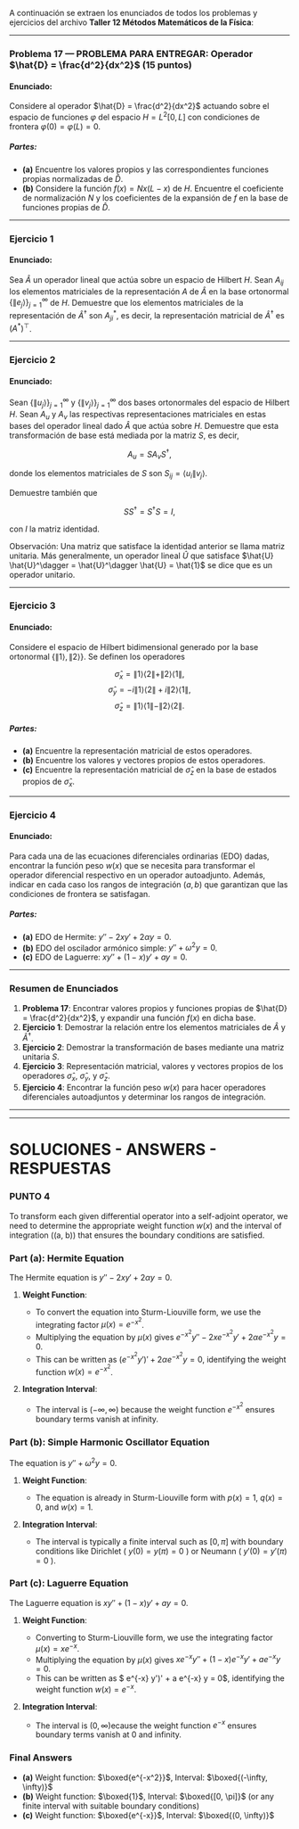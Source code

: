 A continuación se extraen los enunciados de todos los problemas y ejercicios del archivo **Taller 12 Métodos Matemáticos de la Física**:

---

### **Problema 17 — PROBLEMA PARA ENTREGAR: Operador $\hat{D} = \frac{d^2}{dx^2}$ (15 puntos)**

#### Enunciado:
Considere al operador $\hat{D} = \frac{d^2}{dx^2}$ actuando sobre el espacio de funciones $\varphi$ del espacio $H = L^2[0, L]$ con condiciones de frontera $\varphi(0) = \varphi(L) = 0$.

##### Partes:
- **(a)** Encuentre los valores propios y las correspondientes funciones propias normalizadas de $\hat{D}$.
- **(b)** Considere la función $f(x) = N x (L - x)$ de $H$. Encuentre el coeficiente de normalización $N$ y los coeficientes de la expansión de $f$ en la base de funciones propias de $\hat{D}$.

---

### **Ejercicio 1**

#### Enunciado:
Sea $\hat{A}$ un operador lineal que actúa sobre un espacio de Hilbert $H$. Sean $A_{ij}$ los elementos matriciales de la representación $A$ de $\hat{A}$ en la base ortonormal $\{\|e_j\rangle\}_{j=1}^\infty$ de $H$. Demuestre que los elementos matriciales de la representación de $\hat{A}^\dagger$ son $A_{ji}^*$, es decir, la representación matricial de $\hat{A}^\dagger$ es $(A^*)^\top$.

---

### **Ejercicio 2**

#### Enunciado:
Sean $\{\|u_j\rangle\}_{j=1}^\infty$ y $\{\|v_j\rangle\}_{j=1}^\infty$ dos bases ortonormales del espacio de Hilbert $H$. Sean $A_u$ y $A_v$ las respectivas representaciones matriciales en estas bases del operador lineal dado $\hat{A}$ que actúa sobre $H$. Demuestre que esta transformación de base está mediada por la matriz $S$, es decir,

$$
A_u = S A_v S^\dagger,
$$

donde los elementos matriciales de $S$ son $S_{ij} = \langle u_i \| v_j \rangle$.

Demuestre también que

$$
S S^\dagger = S^\dagger S = I,
$$

con $I$ la matriz identidad.

Observación: Una matriz que satisface la identidad anterior se llama matriz unitaria. Más generalmente, un operador lineal $\hat{U}$ que satisface $\hat{U} \hat{U}^\dagger = \hat{U}^\dagger \hat{U} = \hat{1}$ se dice que es un operador unitario.

---

### **Ejercicio 3**

#### Enunciado:
Considere el espacio de Hilbert bidimensional generado por la base ortonormal $\{\|1\rangle, \|2\rangle\}$. Se definen los operadores

$$
\hat{\sigma}_x = \|1\rangle \langle 2\| + \|2\rangle \langle 1\|,
$$
$$
\hat{\sigma}_y = -i \|1\rangle \langle 2\| + i \|2\rangle \langle 1\|,
$$
$$
\hat{\sigma}_z = \|1\rangle \langle 1\| - \|2\rangle \langle 2\|.
$$

##### Partes:
- **(a)** Encuentre la representación matricial de estos operadores.
- **(b)** Encuentre los valores y vectores propios de estos operadores.
- **(c)** Encuentre la representación matricial de $\hat{\sigma}_z$ en la base de estados propios de $\hat{\sigma}_x$.

---

### **Ejercicio 4**

#### Enunciado:
Para cada una de las ecuaciones diferenciales ordinarias (EDO) dadas, encontrar la función peso $w(x)$ que se necesita para transformar el operador diferencial respectivo en un operador autoadjunto. Además, indicar en cada caso los rangos de integración $(a, b)$ que garantizan que las condiciones de frontera se satisfagan.
##### Partes:
- **(a)** EDO de Hermite: $y'' - 2xy' + 2\alpha y = 0$.
- **(b)** EDO del oscilador armónico simple: $y'' + \omega^2 y = 0$.
- **(c)** EDO de Laguerre: $xy'' + (1 - x)y' + ay = 0$.

---

### **Resumen de Enunciados**
1. **Problema 17**: Encontrar valores propios y funciones propias de $\hat{D} = \frac{d^2}{dx^2}$, y expandir una función $f(x)$ en dicha base.
2. **Ejercicio 1**: Demostrar la relación entre los elementos matriciales de $\hat{A}$ y $\hat{A}^\dagger$.
3. **Ejercicio 2**: Demostrar la transformación de bases mediante una matriz unitaria $S$.
4. **Ejercicio 3**: Representación matricial, valores y vectores propios de los operadores $\hat{\sigma}_x$, $\hat{\sigma}_y$, y $\hat{\sigma}_z$.
5. **Ejercicio 4**: Encontrar la función peso $w(x)$ para hacer operadores diferenciales autoadjuntos y determinar los rangos de integración.
---
---
# SOLUCIONES - ANSWERS - RESPUESTAS

### PUNTO 4
To transform each given differential operator into a self-adjoint operator, we need to determine the appropriate weight function $w(x)$ and the interval of integration \((a, b)\) that ensures the boundary conditions are satisfied.

### Part (a): Hermite Equation
The Hermite equation is $y'' - 2xy' + 2\alpha y = 0$.

1. **Weight Function**: 
   - To convert the equation into Sturm-Liouville form, we use the integrating factor $\mu(x) = e^{-x^2}$.
   - Multiplying the equation by $\mu(x)$ gives $e^{-x^2} y'' - 2x e^{-x^2} y' + 2\alpha e^{-x^2} y = 0$.
   - This can be written as $(e^{-x^2} y')' + 2\alpha e^{-x^2} y = 0$, identifying the weight function $w(x) = e^{-x^2}$.

2. **Integration Interval**:
   - The interval is $(-\infty, \infty)$ because the weight function $e^{-x^2}$ ensures boundary terms vanish at infinity.

### Part (b): Simple Harmonic Oscillator Equation
The equation is $y'' + \omega^2 y = 0$.

1. **Weight Function**:
   - The equation is already in Sturm-Liouville form with $p(x) = 1$, $q(x) = 0$, and $w(x) = 1$.

2. **Integration Interval**:
   - The interval is typically a finite interval such as $[0, \pi]$ with boundary conditions like Dirichlet ( $y(0) = y(\pi) = 0$ ) or Neumann ( $y'(0) = y'(\pi) = 0$ ).

### Part (c): Laguerre Equation
The Laguerre equation is $xy'' + (1 - x)y' + ay = 0$.

1. **Weight Function**:
   - Converting to Sturm-Liouville form, we use the integrating factor $\mu(x) = x e^{-x}$.
   - Multiplying the equation by $\mu(x)$ gives $x e^{-x} y'' + (1 - x) e^{-x} y' + a e^{-x} y = 0$.
   - This can be written as $ e^{-x} y')' + a e^{-x} y = 0$, identifying the weight function $w(x) = e^{-x}$.

2. **Integration Interval**:
   - The interval is $(0, \infty)$ecause the weight function $e^{-x}$ ensures boundary terms vanish at 0 and infinity.

### Final Answers

- **(a)** Weight function: $\boxed{e^{-x^2}}$, Interval: $\boxed{(-\infty, \infty)}$
- **(b)** Weight function: $\boxed{1}$, Interval: $\boxed{[0, \pi]}$ (or any finite interval with suitable boundary conditions)
- **(c)** Weight function: $\boxed{e^{-x}}$, Interval: $\boxed{(0, \infty)}$